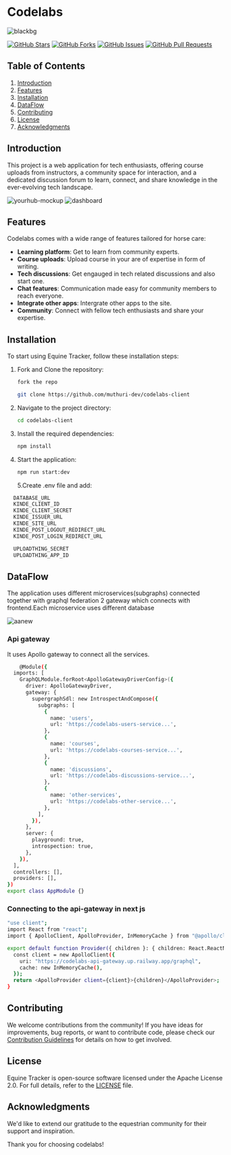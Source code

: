 # Codelabs

![blackbg](https://github.com/muthuri-dev/codelabs-client/assets/82339780/732128c1-5f89-4d6c-9d22-8f3b8e2fd690)

[![GitHub Stars](https://img.shields.io/github/stars/muthuri-dev/equine-tracker)](https://github.com/muthuri-dev/equine-tracker/stargazers)
[![GitHub Forks](https://img.shields.io/github/forks/muthuri-dev/equine-tracker)](https://github.com/muthuri-dev/equine-tracker/network/members)
[![GitHub Issues](https://img.shields.io/github/issues/muthuri-dev/equine-tracker)](https://github.com/muthuri-dev/equine-tracker/issues)
[![GitHub Pull Requests](https://img.shields.io/github/issues-pr/muthuri-dev/equine-tracker)](https://github.com/muthuri-dev/equine-tracker/pulls)

## Table of Contents

1. [Introduction](#introduction)
2. [Features](#features)
3. [Installation](#installation)
4. [DataFlow](#DataFlow)
5. [Contributing](#contributing)
6. [License](#license)
7. [Acknowledgments](#acknowledgments)

## Introduction

This project is a web application for tech enthusiasts, offering course uploads from instructors, a community space for interaction, and a dedicated discussion forum to learn, connect, and share knowledge in the ever-evolving tech landscape.

![yourhub-mockup](https://github.com/muthuri-dev/codelabs-client/assets/82339780/bcf0581e-3a7c-47fa-881f-967f275f0579)
![dashboard](https://github.com/muthuri-dev/codelabs-client/assets/82339780/4aec5a6e-edc2-4aac-a8b2-ec2cc6b8da7c)

## Features

Codelabs comes with a wide range of features tailored for horse care:

- **Learning platform**: Get to learn from community experts.
- **Course uploads**: Upload course in your are of expertise in form of writing.
- **Tech discussions**: Get engauged in tech related discussions and also start one.
- **Chat features**: Communication made easy for community members to reach everyone.
- **Integrate other apps**: Intergrate other apps to the site.
- **Community**: Connect with fellow tech enthusiasts and share your expertise.

## Installation

To start using Equine Tracker, follow these installation steps:

1. Fork and Clone the repository:

   ```bash
   fork the repo

   git clone https://github.com/muthuri-dev/codelabs-client
   ```

2. Navigate to the project directory:

   ```bash
   cd codelabs-client
   ```

3. Install the required dependencies:

   ```bash
   npm install
   ```

4. Start the application:

   ```bash
   npm run start:dev
   ```

   5.Create .env file and add:

```bash
  DATABASE_URL
  KINDE_CLIENT_ID
  KINDE_CLIENT_SECRET
  KINDE_ISSUER_URL
  KINDE_SITE_URL
  KINDE_POST_LOGOUT_REDIRECT_URL
  KINDE_POST_LOGIN_REDIRECT_URL

  UPLOADTHING_SECRET
  UPLOADTHING_APP_ID
```

## DataFlow

The application uses different microservices(subgraphs) connected together with graphql federation 2 gateway which connects with frontend.Each microservice uses different database

![aanew](https://github.com/muthuri-dev/codelabs-client/assets/82339780/b0235a9c-4f13-4de1-8880-7a0928cc6325)

### Api gateway

It uses Apollo gateway to connect all the services.

```bash
    @Module({
  imports: [
    GraphQLModule.forRoot<ApolloGatewayDriverConfig>({
      driver: ApolloGatewayDriver,
      gateway: {
        supergraphSdl: new IntrospectAndCompose({
          subgraphs: [
            {
              name: 'users',
              url: 'https://codelabs-users-service...',
            },
            {
              name: 'courses',
              url: 'https://codelabs-courses-service...',
            },
            {
              name: 'discussions',
              url: 'https://codelabs-discussions-service...',
            },
            {
              name: 'other-services',
              url: 'https://codelabs-other-service...',
            },
          ],
        }),
      },
      server: {
        playground: true,
        introspection: true,
      },
    }),
  ],
  controllers: [],
  providers: [],
})
export class AppModule {}

```

### Connecting to the api-gateway in next js

```bash
"use client";
import React from "react";
import { ApolloClient, ApolloProvider, InMemoryCache } from "@apollo/client";

export default function Provider({ children }: { children: React.ReactNode }) {
  const client = new ApolloClient({
    uri: "https://codelabs-api-gateway.up.railway.app/graphql",
    cache: new InMemoryCache(),
  });
  return <ApolloProvider client={client}>{children}</ApolloProvider>;
}
```

## Contributing

We welcome contributions from the community! If you have ideas for improvements, bug reports, or want to contribute code, please check our [Contribution Guidelines](CONTRIBUTING.md) for details on how to get involved.

## License

Equine Tracker is open-source software licensed under the Apache License 2.0. For full details, refer to the [LICENSE](LICENSE) file.

## Acknowledgments

We'd like to extend our gratitude to the equestrian community for their support and inspiration.

Thank you for choosing codelabs!
